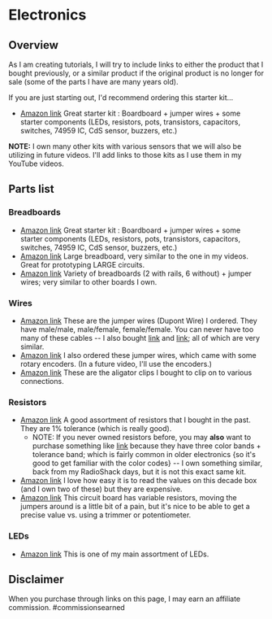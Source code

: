 # Electronics

## Overview
As I am creating tutorials, I will try to include links to either
the product that I bought previously, or a similar product if the
original product is no longer for sale (some of the parts I have are many years old).

If you are just starting out, I'd recommend ordering this starter kit...
- [Amazon link](https://amzn.to/3IyKacg) Great starter kit : Boardboard + jumper wires + some starter components (LEDs, resistors, pots, transistors, capacitors, switches, 74959 IC, CdS sensor, buzzers, etc.)

**NOTE:** I own many other kits with various sensors that we will also be utilizing in future videos.  I'll add links to those kits as I use them in my YouTube videos.


## Parts list
### Breadboards
- [Amazon link](https://amzn.to/3IyKacg) Great starter kit : Boardboard + jumper wires + some starter components (LEDs, resistors, pots, transistors, capacitors, switches, 74959 IC, CdS sensor, buzzers, etc.)
- [Amazon link](https://amzn.to/3lRGRUM) Large breadboard, very similar to the one in my videos.  Great for prototyping LARGE circuits.
- [Amazon link](https://amzn.to/3IAEUoi) Variety of breadboards (2 with rails, 6 without) + jumper wires; very similar to other boards I own.

### Wires
- [Amazon link](https://amzn.to/3lTbfOd) These are the jumper wires (Dupont Wire) I ordered.  They have male/male, male/female, female/female.  You can never have too many of these cables --  I also bought [link](https://amzn.to/3YXlob8) and [link](https://amzn.to/41cpJZL); all of which are very similar.  
- [Amazon link](https://amzn.to/3xBuUVw) I also ordered these jumper wires, which came with some rotary encoders.  (In a future video, I'll use the encoders.)
- [Amazon link](https://amzn.to/3KjRF8c) These are the aligator clips I bought to clip on to various connections.

### Resistors
- [Amazon link](https://amzn.to/3Igs0uB) A good assortment of resistors that I bought in the past.  They are 1% tolerance (which is really good).  
  - NOTE: If you never owned resistors before, you may **also** want to purchase something like [link](https://amzn.to/3xEphpS) because they have three color bands + tolerance band; which is fairly common in older electronics {so it's good to get familiar with the color codes} -- I own something similar, back from my RadioShack days, but it is not this exact same kit.
- [Amazon link](https://amzn.to/3Kk6nvJ) I love how easy it is to read the values on this decade box (and I own two of these) but they are expensive.
- [Amazon link](https://amzn.to/3IeSHzw) This circuit board has variable resistors, moving the jumpers around is a little bit of a pain, but it's nice to be able to get a precise value vs. using a trimmer or potentiometer.

### LEDs
- [Amazon link](https://amzn.to/3XNYLER) This is one of my main assortment of LEDs.


## Disclaimer
When you purchase through links on this page, I may earn an
affiliate commission.  #commissionsearned